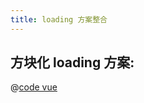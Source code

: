 ```yaml
---
title: loading 方案整合
---
```


## 方块化 loading 方案:

   <css-square-animation />

@[code vue](../../docs/.vuepress/components/css/square-animation.vue)
